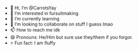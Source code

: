 - 👋 Hi, I’m @CarrotsYay
- 👀 I’m interested in fursuitmaking
- 🌱 I’m currently learning
- 💞️ I’m looking to collaborate on stuff I guess lmao
- 📫 How to reach me idk
- 😄 Pronouns: He/Him but sure use they/them if you forgor.
- ⚡ Fun fact: I am fluffy

<!---
CarrotsYay/CarrotsYay is a ✨ special ✨ repository because its `README.md` (this file) appears on your GitHub profile.
You can click the Preview link to take a look at your changes.
--->
